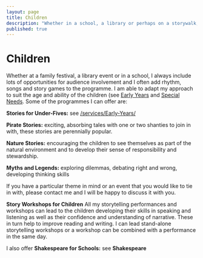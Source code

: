 ```yaml
---
layout: page
title: Children
description: "Whether in a school, a library or perhaps on a storywalk, children love stories, and the benefits are many"
published: true
---
```







# Children

Whether at a family festival, a library event or in a school, I always include lots of opportunities for audience involvement and I often add rhythm, songs and story games to the programme. I am able to adapt my approach to suit the age and ability of the children (see [Early Years](services/storytelling-for-early-years/) and [Special Needs](services/storytelling-for-special-needs/).
Some of the programmes I can offer are:

**Stories for Under-Fives:** see [/services/Early-Years/](/services/Early-Years/)

**Pirate Stories:** exciting, absorbing tales with one or two shanties to join in with, these stories are perennially popular.   

**Nature Stories:** encouraging the children to see themselves as part of the natural environment and to develop their sense of responsibility and stewardship.

**Myths and Legends:** exploring dilemmas, debating right and wrong, developing thinking skills

If you have a particular theme in mind or an event that you would like to tie in with, please contact me and I will be happy to discuss it with you.

**Story Workshops for Children**
All my storytelling performances and workshops can lead to the children developing their skills in speaking and listening as well as their confidence and understanding of narrative. These in turn help to improve reading and writing. I can lead stand-alone storytelling workshops or a workshop can be combined with a performance in the same day.

I also offer **Shakespeare for Schools:** see **Shakespeare**
